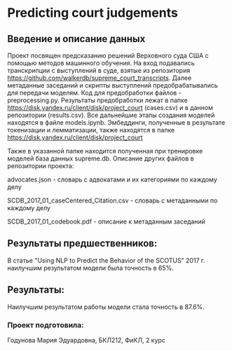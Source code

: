# Predicting court judgements
## Введение и описание данных
Проект посвящен предсказанию решений Верховного суда США с помощью методов машинного обучения. 
На вход подавались транскрипции с выступлений в суде, взятые из репозитория https://github.com/walkerdb/supreme_court_transcripts. 
Далее метаданные заседаний и скрипты выступлений предобрабатывались для передачи моделям. Код для предобработки файлов - preprocessing.py. 
Результаты предобработки лежат в папке https://disk.yandex.ru/client/disk/project_court (cases.csv) и в данном репозитории (results.csv). 
Все дальнейшие этапы создания моделей находятся в файле models.ipynb. Эмбеддинги, полученные в результате токенизации и лемматизации, также находятся в папке https://disk.yandex.ru/client/disk/project_court

Также в указанной папке находится полученная при тренировке моделей база данных supreme.db.
Описание других файлов в репозитории проекта:

advocates.json - словарь с адвокатами и их категориями по каждому делу

SCDB_2017_01_caseCentered_Citation.csv - словарь с метаданными по каждому делу

SCDB_2017_01_codebook.pdf - описание к метаданным заседаний
## Результаты предшественников:
В статье "Using NLP to Predict the Behavior of the SCOTUS" 2017 г. наилучшим результатом модели была точность в 65%.
## Результаты:
Наилучшим результатом работы модели стала точность в 87.6%. 
### Проект подготовила:
Годунова Мария Эдуардовна, БКЛ212, ФиКЛ, 2 курс
